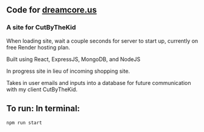 ## Code for [dreamcore.us](dreamcore.us)
### A site for CutByTheKid

When loading site, wait a couple seconds for server to start up, currently on free Render hosting plan.

Built using React, ExpressJS, MongoDB, and NodeJS

In progress site in lieu of incoming shopping site.

Takes in user emails and inputs into a database for future communication with my client CutByTheKid.

## To run: In terminal:
```
npm run start
```
